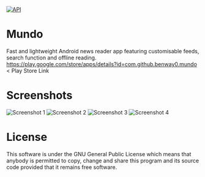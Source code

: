 [![API](https://img.shields.io/badge/API-16%2B-brightgreen.svg?style=flat)](https://android-arsenal.com/api?level=16)

# Mundo
Fast and lightweight Android news reader app featuring customisable feeds, search function and offline reading.
https://play.google.com/store/apps/details?id=com.github.benway0.mundo < Play Store Link

# Screenshots
![Screenshot 1](https://lh3.googleusercontent.com/-RSrLqsq5Y5C8-MGeSJ_Wg7PQGZVapGn2koGzyZkcG2kJT-QMm4pOu49CF1QzUMBUdk=h310) ![Screenshot 2](https://lh3.googleusercontent.com/lcOrKocHLCQ3LNtlLiFXTejDZDxqpJyNRVTI111s03gXzNl2yMMw2p-tEyhDWLVdWw=h310) ![Screenshot 3](https://lh3.googleusercontent.com/H2ezzFMcPhJDNaGN2-Vhiv9bW6D0AMVV6-esI4OiDRCwmJJGwoqhkJst2hmKZUBGJMg=h310) ![Screenshot 4](https://lh3.googleusercontent.com/VFp5PIOjvUaQrEvcmDGyeu7QDWLgxPL7Fj1SGOI6LxKKqVVNHIjKtNHParafgdizPoM=h310)

# License
This software is under the GNU General Public License which means that anybody is permitted to copy, change and share this program and its source code provided that it remains free software.
